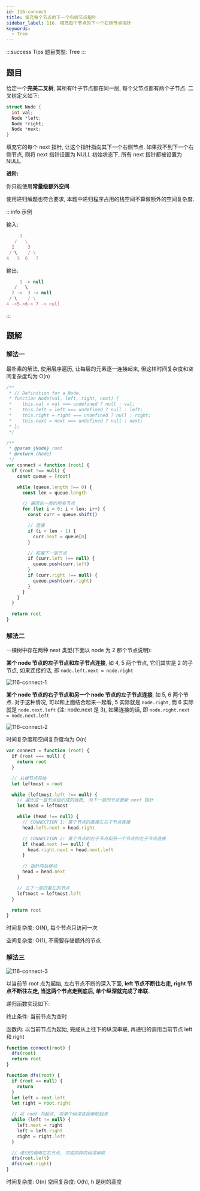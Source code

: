 ```yaml
---
id: 116-connect
title: 填充每个节点的下一个右侧节点指针
sidebar_label: 116. 填充每个节点的下一个右侧节点指针
keywords:
  - Tree
---
```


:::success Tips
题目类型: Tree
:::

## 题目

给定一个**完美二叉树**, 其所有叶子节点都在同一层, 每个父节点都有两个子节点. 二叉树定义如下:

```c
struct Node {
  int val;
  Node *left;
  Node *right;
  Node *next;
}
```

填充它的每个 next 指针, 让这个指针指向其下一个右侧节点. 如果找不到下一个右侧节点, 则将 next 指针设置为 NULL 初始状态下, 所有 next 指针都被设置为 NULL.

**进阶:**

你只能使用**常量级额外空间**.

使用递归解题也符合要求, 本题中递归程序占用的栈空间不算做额外的空间复杂度.

:::info 示例

输入:

```ts
     1
   /   \
  2     3
 / \    / \
4   5  6   7
```

输出:

```ts
     1 -> null
   /   \
  2 ->  3 -> null
 / \    / \
4 ->5->6-> 7 -> null
```

:::

## 题解

### 解法一

最朴素的解法, 使用层序遍历, 让每层的元素逐一连接起来, 但这样时间复杂度和空间复杂度均为 O(n)

```ts
/**
 * // Definition for a Node.
 * function Node(val, left, right, next) {
 *    this.val = val === undefined ? null : val;
 *    this.left = left === undefined ? null : left;
 *    this.right = right === undefined ? null : right;
 *    this.next = next === undefined ? null : next;
 * };
 */

/**
 * @param {Node} root
 * @return {Node}
 */
var connect = function (root) {
  if (root !== null) {
    const queue = [root]

    while (queue.length !== 0) {
      const len = queue.length

      // 遍历这一层的所有节点
      for (let i = 0; i < len; i++) {
        const curr = queue.shift()

        // 连接
        if (i < len - 1) {
          curr.next = queue[0]
        }

        // 拓展下一层节点
        if (curr.left !== null) {
          queue.push(curr.left)
        }
        if (curr.right !== null) {
          queue.push(curr.right)
        }
      }
    }
  }

  return root
}
```

### 解法二

一棵树中存在两种 next 类型(下面以 node 为 2 那个节点说明):

**某个 node 节点的左子节点和左子节点连接**, 如 4, 5 两个节点, 它们其实是 2 的子节点, 如果连接的话, 即 `node.left.next = node.right`

![116-connect-1](../../static/img/116-connect-1.png)

**某个 node 节点的右子节点和另一个 node 节点的左子节点连接**, 如 5, 6 两个节点. 对于这种情况, 可以和上面结合起来一起看, 5 实际就是 `node.right`, 而 6 实际就是 `node.next.left` (注: node.next 是 3), 如果连接的话, 即 `node.right.next = node.next.left`

![116-connect-2](../../static/img/116-connect-2.png)

时间复杂度和空间复杂度均为 O(n)

```ts
var connect = function (root) {
  if (root === null) {
    return root
  }

  // 从根节点开始
  let leftmost = root

  while (leftmost.left !== null) {
    // 遍历这一层节点组织成的链表, 为下一层的节点更新 next 指针
    let head = leftmost

    while (head !== null) {
      // CONNECTION 1: 某个节点的直接左右子节点连接
      head.left.next = head.right

      // CONNECTION 2: 某个节点的右子节点和另一个节点的左子节点连接
      if (head.next !== null) {
        head.right.next = head.next.left
      }

      // 指针向后移动
      head = head.next
    }

    // 去下一层的最左的节点
    leftmost = leftmost.left
  }

  return root
}
```

时间复杂度: O(N), 每个节点只访问一次

空间复杂度: O(1), 不需要存储额外的节点

### 解法三

![116-connect-3](../../static/img/116-connect-3.gif)

以当前节 root 点为起始, 左右节点不断的深入下面, **left 节点不断往右走, right 节点不断往左走, 当这两个节点走到底后, 单个纵深就完成了串联**.

递归函数实现如下:

终止条件: 当前节点为空时

函数内: 以当前节点为起始, 完成从上往下的纵深串联, 再递归的调用当前节点 left 和 right

```ts
function connect(root) {
  dfs(root)
  return root
}

function dfs(root) {
  if (root == null) {
    return
  }
  let left = root.left
  let right = root.right

  // 以 root 为起点, 将单个纵深这段串联起来
  while (left != null) {
    left.next = right
    left = left.right
    right = right.left
  }

  // 递归的调用左右节点, 完成同样的纵深串联
  dfs(root.left)
  dfs(root.right)
}
```

时间复杂度: O(n)
空间复杂度: O(h), h 是树的高度
